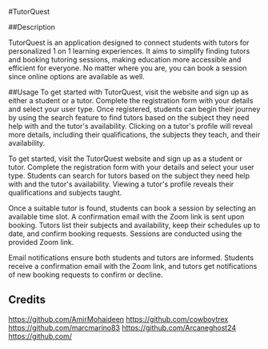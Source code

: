 #TutorQuest

##Description 

TutorQuest is an application designed to connect students with tutors for personalized 1 on 1 learning experiences. It aims to simplify finding tutors and booking tutoring sessions, making education more accessible and efficient for everyone. No matter where you are, you can book a session since online options are available as well.

##Usage
To get started with TutorQuest, visit the website and sign up as either a student or a tutor. Complete the registration form with your details and select your user type. Once registered, students can begin their journey by using the search feature to find tutors based on the subject they need help with and the tutor's availability. Clicking on a tutor's profile will reveal more details, including their qualifications, the subjects they teach, and their availability.

To get started, visit the TutorQuest website and sign up as a student or tutor. Complete the registration form with your details and select your user type. Students can search for tutors based on the subject they need help with and the tutor's availability. Viewing a tutor's profile reveals their qualifications and subjects taught.

Once a suitable tutor is found, students can book a session by selecting an available time slot. A confirmation email with the Zoom link is sent upon booking. Tutors list their subjects and availability, keep their schedules up to date, and confirm booking requests. Sessions are conducted using the provided Zoom link.

Email notifications ensure both students and tutors are informed. Students receive a confirmation email with the Zoom link, and tutors get notifications of new booking requests to confirm or decline.

## Credits
https://github.com/AmirMohaideen
https://github.com/cowboytrex
https://github.com/marcmarino83
https://github.com/Arcaneghost24
https://github.com/



